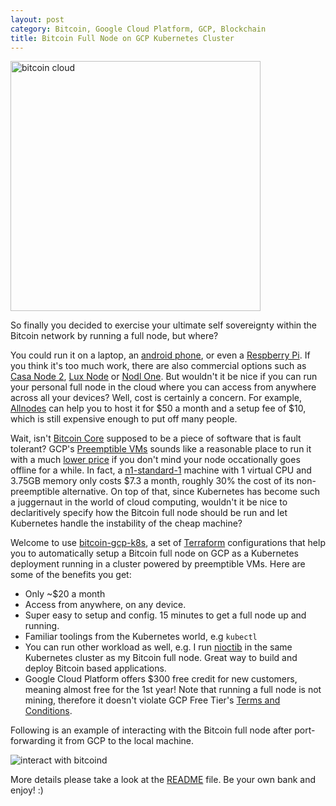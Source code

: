 ```yaml
---
layout: post
category: Bitcoin, Google Cloud Platform, GCP, Blockchain
title: Bitcoin Full Node on GCP Kubernetes Cluster
---
```


<img src="{{ site.baseurl }}/images/bitcoin-cloud.png"
alt="bitcoin cloud" style="width: 400px;"/>

So finally you decided to exercise your ultimate self sovereignty
within the Bitcoin network by running a full node, but where?

You could run it on a laptop, an [android
phone](https://www.htcexodus.com/), or even a [Respberry
Pi](https://www.raspberrypifullnode.com/). If you think it's too much
work, there are also commercial options such as [Casa Node
2](https://keys.casa/lightning-bitcoin-node/), [Lux
Node](https://luxnode.io/) or [Nodl
One](https://www.nodl.it/nodl-one.html). But wouldn't it be nice if
you can run your personal full node in the cloud where you can access
from anywhere across all your devices? Well, cost is certainly a
concern. For example, [Allnodes](https://www.allnodes.com/host) can
help you to host it for $50 a month and a setup fee of $10, which is
still expensive enough to put off many people.

Wait, isn't [Bitcoin Core](https://github.com/bitcoin/bitcoin)
supposed to be a piece of software that is fault tolerant?
GCP's [Preemptible
VMs](https://cloud.google.com/compute/docs/instances/preemptible)
sounds like a reasonable place to run it with a much [lower
price](https://cloud.google.com/compute/vm-instance-pricing#n1_standard_machine_types)
if you don't mind your node occationally goes offline for a while. 
In fact, a
[n1-standard-1](https://cloud.google.com/compute/docs/machine-types#n1_standard_machine_types)
machine with 1 virtual CPU and 3.75GB memory only costs $7.3 a
month, roughly 30% the cost of its non-preemptible alternative. On top
of that, since Kubernetes has become such a juggernaut in the world of
cloud computing, wouldn't it be nice to declaritively specify how the
Bitcoin full node should be run and let Kubernetes handle the
instability of the cheap machine?

Welcome to use
[bitcoin-gcp-k8s](https://github.com/liuhongchao/bitcoin-gcp-k8s), a
set of [Terraform](https://www.terraform.io/) configurations that help
you to automatically setup a Bitcoin full node on GCP as a Kubernetes
deployment running in a cluster powered by preemptible VMs. Here are
some of the benefits you get:

- Only ~$20 a month
- Access from anywhere, on any device.
- Super easy to setup and config. 15 minutes to get a full node up and
  running.
- Familiar toolings from the Kubernetes world, e.g `kubectl`
- You can run other workload as well, e.g. I run
  [nioctib](https://nioctib.tech) in the same Kubernetes cluster as my Bitcoin
  full node. Great way to build and deploy Bitcoin based applications. 
- Google Cloud Platform offers $300 free credit for new customers,
  meaning almost free for the 1st year! Note that running a full node
  is not mining, therefore it doesn't violate GCP Free Tier's [Terms
  and Conditions](https://cloud.google.com/terms/free-trial).

Following is an example of interacting with the Bitcoin full node after
port-forwarding it from GCP to the local machine.

<img src="{{ site.baseurl }}/images/bitcoind-gcp-interact.png"
alt="interact with bitcoind"/>


More details please take a look at the
[README](https://github.com/liuhongchao/bitcoin-gcp-k8s/blob/master/README.md)
file. Be your own bank and enjoy! :)


